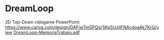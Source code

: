 # DreamLoop
 2D Top-Down vidogame
 PowerPoint: https://www.canva.com/design/DAFjwTmSPQg/1iKe5UJiIFNAcdoaAk7KrQ/view
 [DreamLoop-MemoriaTrabajo.pdf](https://github.com/Berto-e/DreamLoop/files/11564245/DreamLoop-MemoriaTrabajo.pdf)
